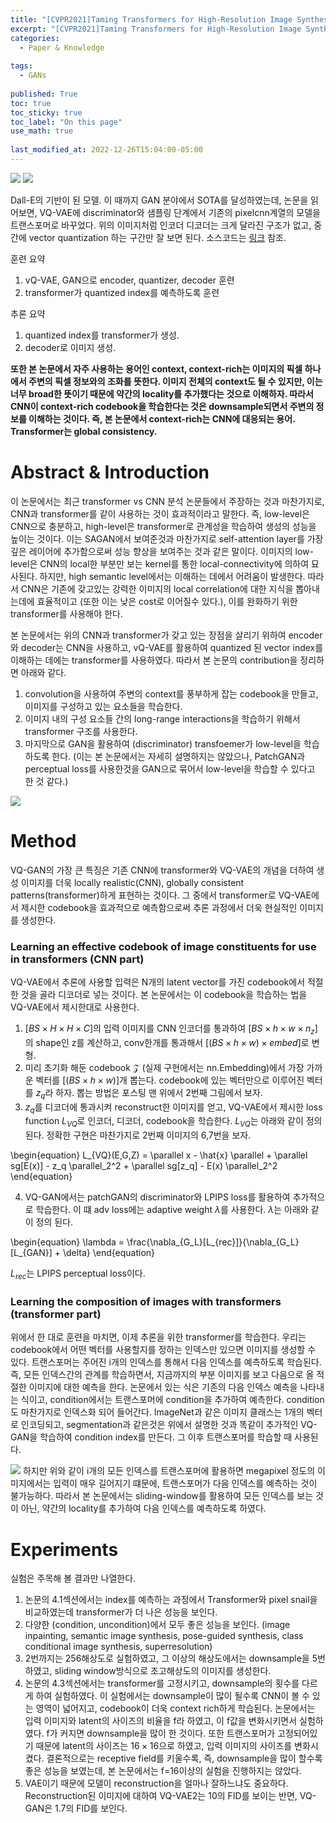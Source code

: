 ```yaml
---
title: "[CVPR2021]Taming Transformers for High-Resolution Image Synthesis"
excerpt: "[CVPR2021]Taming Transformers for High-Resolution Image Synthesis"
categories:
  - Paper & Knowledge
  
tags:
  - GANs
 
published: True
toc: true
toc_sticky: true
toc_label: "On this page"
use_math: true
    
last_modified_at: 2022-12-26T15:04:00-05:00
---
```


![](/assets/images/2022-08-29-VQGAN/1.jpg)
![](/assets/images/2022-08-29-VQGAN/2.jpg)

Dall-E의 기반이 된 모델. 이 때까지 GAN 분야에서 SOTA를 달성하였는데, 논문을 읽어보면, VQ-VAE에 discriminator와 샘플링 단계에서 기존의 pixelcnn계열의 모델을 트랜스포머로 바꾸었다. 위의 이미지처럼 인코더 디코더는 크게 달라진 구조가 없고, 중간에 vector quantization 하는 구간만 잘 보면 된다. 소스코드는 [링크](https://github.com/rlawjdghek/Generative_Models/tree/main/GANs/VQ-GAN) 참조. 

훈련 요약
1. vQ-VAE, GAN으로 encoder, quantizer, decoder 훈련
2. transformer가 quantized index를 예측하도록 훈련

추론 요약
1. quantized index를 transformer가 생성.
2. decoder로 이미지 생성.

**또한 본 논문에서 자주 사용하는 용어인 context, context-rich는 이미지의 픽셀 하나에서 주변의 픽셀 정보와의 조화를 뜻한다. 이미지 전체의 context도 될 수 있지만, 이는 너무 broad한 뜻이기 때문에 약간의 locality를 추가했다는 것으로 이해하자. 따라서 CNN이 context-rich codebook을 학습한다는 것은 downsample되면서 주변의 정보를 이해하는 것이다. 즉, 본 논문에서 context-rich는 CNN에 대응되는 용어. Transformer는 global consistency.**

# Abstract & Introduction
이 논문에서는 최근 transformer vs CNN 분석 논문들에서 주장하는 것과 마찬가지로, CNN과 transformer를 같이 사용하는 것이 효과적이라고 말한다. 즉, low-level은 CNN으로 충분하고, high-level은 transformer로 관계성을 학습하여 생성의 성능을 높이는 것이다. 이는 SAGAN에서 보여준것과 마찬가지로 self-attention layer를 가장 깊은 레이어에 추가함으로써 성능 향상을 보여주는 것과 같은 말이다. 이미지의 low-level은 CNN의 local한 부분만 보는 kernel를 통한 local-connectivity에 의하여 묘사된다. 하지만, high semantic level에서는 이해하는 데에서 어려움이 발생한다. 따라서 CNN은 기존에 갖고있는 강력한 이미지의 local correlation에 대한 지식을 뽑아내는데에 효율적이고 (또한 이는 낮은 cost로 이어질수 있다.), 이를 완화하기 위한 transformer를 사용해야 한다. 

본 논문에서는 위의 CNN과 transformer가 갖고 있는 장점을 살리기 위하여 encoder와 decoder는 CNN을 사용하고, vQ-VAE를 활용하여 quantized 된 vector index를 이해하는 데에는 transformer를 사용하였다. 따라서 본 논문의 contribution을 정리하면 아래와 같다.

1. convolution을 사용하여 주변의 context를 풍부하게 잡는 codebook을 만들고, 이미지를 구성하고 있는 요소들을 학습한다. 
2. 이미지 내의 구성 요소들 간의 long-range interactions을 학습하기 위해서 transformer 구조를 사용한다. 
3. 마지막으로 GAN을 활용하여 (discriminator) transfoemer가 low-level을 학습하도록 한다. (이는 본 논문에서는 자세히 설명하지는 않았으나, PatchGAN과 perceptual loss를 사용한것을 GAN으로 묶어서 low-level을 학습할 수 있다고 한 것 같다.)

![](/assets/images/2022-08-29-VQGAN/3.PNG)
# Method 
VQ-GAN의 가장 큰 특징은 기존 CNN에 transformer와 VQ-VAE의 개념을 더하여 생성 이미지를 더욱 locally realistic(CNN), globally consistent patterns(transformer)하게 표현하는 것이다. 그 중에서 transformer로 VQ-VAE에서 제시한 codebook을 효과적으로 예측함으로써 추론 과정에서 더욱 현실적인 이미지를 생성한다. 

### Learning an effective codebook of image constituents for use in transformers (CNN part)
VQ-VAE에서 추론에 사용할 입력은 N개의 latent vector를 가진 codebook에서 적절한 것을 골라 디코더로 넣는 것이다. 본 논문에서는 이 codebook을 학습하는 법을 VQ-VAE에서 제시한대로 사용한다.
1. $[BS\times H\times H\times C]$의 입력 이미지를 CNN 인코더를 통과하여 $[BS\times h \times w \times n_z]$의 shape인 z를 계산하고, conv한개를 통과해서 $[(BS\times h\times w)\times embed]$로 변형. 
2. 미리 초기화 해둔 codebook $\mathcal{Z}$ (실제 구현에서는 nn.Embedding)에서 가장 가까운 벡터를 $[(BS\times h \times w)]$개 뽑는다. codebook에 있는 벡터만으로 이루어진 벡터를 $z_q$라 하자. 뽑는 방법은 포스팅 맨 위에서 2번째 그림에서 보자. 
3. $z_q$를 디코더에 통과시켜 reconstruct한 이미지를 얻고, VQ-VAE에서 제시한 loss function $L_{VQ}$로 인코더, 디코더, codebook을 학습한다. $L_{VQ}$는 아래와 같이 정의된다. 정확한 구현은 마찬가지로 2번째 이미지의 6,7번을 보자.

\begin{equation}
L_{VQ}(E,G,Z) = \parallel x - \hat{x} \parallel + \parallel sg[E(x)] - z_q \parallel_2^2 + \parallel sg[z_q] - E(x) \parallel_2^2
\end{equation}

4. VQ-GAN에서는 patchGAN의 discriminator와 LPIPS loss를 활용하여 추가적으로 학습한다. 이 떄 adv loss에는 adaptive weight $\lambda$를 사용한다. $\lambda$는 아래와 같이 정의 된다.

\begin{equation}
\lambda = \frac{\nabla_{G_L}[L_{rec}]}{\nabla_{G_L}[L_{GAN}] + \delta}
\end{equation}

$L_{rec}$는 LPIPS perceptual loss이다. 

### Learning the composition of images with transformers (transformer part)
위에서 한 대로 훈련을 마치면, 이제 추론을 위한 transformer를 학습한다. 우리는 codebook에서 어떤 벡터를 사용할지를 정하는 인덱스만 있으면 이미지를 생성할 수 있다. 트랜스포머는 주어진 i개의 인덱스를 통해서 다음 인덱스를 예측하도록 학습된다. 즉, 모든 인덱스간의 관계를 학습하면서, 지금까지의 부분 이미지를 보고 다음으로 올 적절한 이미지에 대한 예측을 한다. 논문에서 있는 식은 기존의 다음 인덱스 예측을 나타내는 식이고, condition에서는 트랜스포머에 condition을 추가하여 예측한다. condition도 마찬가지로 인덱스화 되어 들어간다. ImageNet과 같은 이미지 클래스는 1개의 벡터로 인코딩되고, segmentation과 같은것은 위에서 설명한 것과 똑같이 추가적인 VQ-GAN을 학습하여 condition index를 만든다. 그 이후 트랜스포머를 학습할 때 사용된다.

![](/assets/images/2022-08-29-VQGAN/4.PNG)
하지만 위와 같이 i개의 모든 인덱스를 트랜스포머에 활용하면 megapixel 정도의 이미지에서는 입력이 매우 길어지기 떄문에, 트랜스포머가 다음 인덱스를 예측하는 것이 불가능하다. 따라서 본 논문에서는 sliding-window를 활용하여 모든 인덱스를 보는 것이 아닌, 약간의 locality를 추가하여 다음 인덱스를 예측하도록 하였다. 

# Experiments 
실험은 주목해 볼 결과만 나열한다. 
1. 논문의 4.1섹션에서는 index를 예측하는 과정에서 Transformer와 pixel snail을 비교하였는데 transformer가 더 나은 성능을 보인다. 
2. 다양한 (condition, uncondition)에서 모두 좋은 성능을 보인다. (image inpainting, semantic image synthesis, pose-guided synthesis, class conditional image synthesis, superresolution)
3. 2번까지는 256해상도로 실험하였고, 그 이상의 해상도에서는 downsample을 5번 하였고, sliding window방식으로 초고해상도의 이미지를 생성한다. 
4. 논문의 4.3섹션에서는 transformer를 고정시키고, downsample의 횟수를 다르게 하여 실험하였다. 이 실험에서는 downsample이 많이 될수록 CNN이 볼 수 있는 영역이 넓어지고, codebook이 더욱 context rich하게 학습된다. 논문에서는 입력 이미지와 latent의 사이즈의 비율을 f라 하였고, 이 f값을 변화시키면서 실험하였다. f가 커지면 downsample을 많이 한 것이다. 또한 트랜스포머가 고정되어있기 때문에 latent의 사이즈는 $16\times 16$으로 하였고, 입력 이미지의 사이즈를 변화시켰다. 결론적으로는 receptive field를 키울수록, 즉, downsample을 많이 할수록 좋은 성능을 보였는데, 본 논문에서는 f=16이상의 실험을 진행하지는 않았다. 
5. VAE이기 때문에 모델이 reconstruction을 얼마나 잘하느냐도 중요하다. Reconstruction된 이미지에 대하여 VQ-VAE2는 10의 FID를 보이는 반면, VQ-GAN은 1.7의 FID를 보인다. 